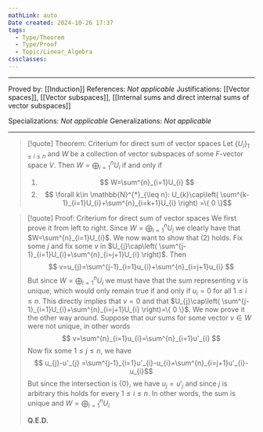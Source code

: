 ```yaml
---
mathLink: auto
Date created: 2024-10-26 17:37
tags:
  - Type/Theorem
  - Type/Proof
  - Topic/Linear_Algebra
cssclasses:
---
```


---

Proved by: [[Induction]]
References: _Not applicable_
Justifications: [[Vector spaces]], [[Vector subspaces]], [[Internal sums and direct internal sums of vector subspaces]]  

Specializations: _Not applicable_
Generalizations: _Not applicable_

---

> [!quote] Theorem: Criterium for direct sum of vector spaces
>Let $\{ U_{i} \}_{1\leq i\leq n}$ and $W$ be a collection of vector subspaces of some $F$-vector space $V$. Then $W=\bigoplus^{n}_{i=1}U_{i}$ if and only if 
>1. $$ W=\sum^{n}_{i=1}U_{i} $$
>2. $$ \forall k\in \mathbb{N}^{*}_{\leq n}: U_{k}\cap\left( \sum^{k-1}_{i=1}U_{i}+\sum^{n}_{i=k+1}U_{i} \right) =\{ 0 \}$$

>[!quote] Proof: Criterium for direct sum of vector spaces
>We first prove it from left to right. Since $W=\bigoplus^{n}_{i=1}U_{i}$ we clearly have that $W=\sum^{n}_{i=1}U_{i}$. We now want to show that $(2)$ holds. Fix some $j$ and fix some $v$ in $U_{j}\cap\left( \sum^{j-1}_{i=1}U_{i}+\sum^{n}_{i=j+1}U_{i} \right)$. Then $$ v=u_{j}=\sum^{j-1}_{i=1}u_{i}+\sum^{n}_{i=j+1}u_{i} $$ But since $W=\bigoplus^{n}_{i=1}U_{i}$ we must have that the sum representing $v$ is unique, which would only remain true if and only if $u_{i}=0$ for all $1\leq i\leq n$. This directly implies that $v=0$ and that $U_{j}\cap\left( \sum^{j-1}_{i=1}U_{i}+\sum^{n}_{i=j+1}U_{i} \right)=\{ 0 \}$. We now prove it the other way around. Suppose that our sums for some vector $v\in W$ were not unique, in other words $$ v=\sum^{n}_{i=1}u_{i}=\sum^{n}_{i=1}u'_{i} $$ Now fix some $1\leq j\leq n$, we have $$ u_{j}-u'_{j} =\sum^{j-1}_{i=1}u'_{i}-u_{i}+\sum^{n}_{i=j+1}u'_{i}-u_{i}$$ But since the intersection is $\{ 0 \}$, we have $u_{j}=u'_{j}$ and since $j$ is arbitrary this holds for every $1\leq i\leq n$. In other words, the sum is unique and $W=\bigoplus ^{n}_{i=1}U_{i}$
>
>**Q.E.D.**

